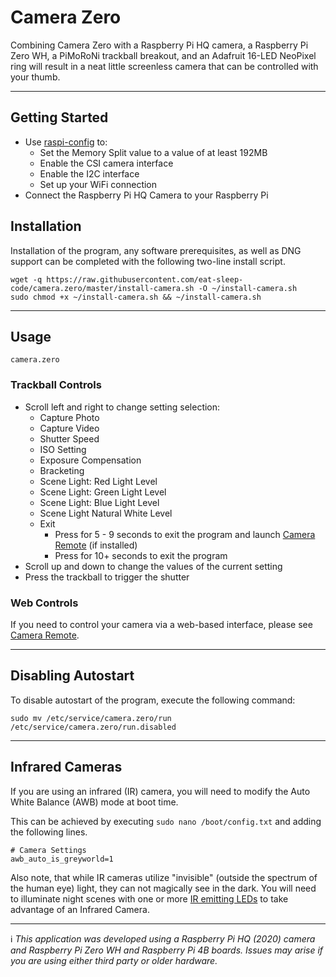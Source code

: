 # Camera Zero

Combining Camera Zero with a Raspberry Pi HQ camera, a Raspberry Pi Zero WH, a PiMoRoNi trackball breakout, and an Adafruit 16-LED NeoPixel ring will result in a neat little screenless camera that can be controlled with your thumb.

---
## Getting Started

- Use [raspi-config](https://www.raspberrypi.org/documentation/configuration/raspi-config.md) to:
  - Set the Memory Split value to a value of at least 192MB
  - Enable the CSI camera interface
  - Enable the I2C interface
  - Set up your WiFi connection
- Connect the Raspberry Pi HQ Camera to your Raspberry Pi


## Installation

Installation of the program, any software prerequisites, as well as DNG support can be completed with the following two-line install script.

```
wget -q https://raw.githubusercontent.com/eat-sleep-code/camera.zero/master/install-camera.sh -O ~/install-camera.sh
sudo chmod +x ~/install-camera.sh && ~/install-camera.sh
```

---

## Usage
```
camera.zero
```

### Trackball Controls
- Scroll left and right to change setting selection:
     - Capture Photo
     - Capture Video
     - Shutter Speed
     - ISO Setting
     - Exposure Compensation
     - Bracketing
     - Scene Light: Red Light Level
     - Scene Light: Green Light Level
     - Scene Light: Blue Light Level
     - Scene Light Natural White Level
     - Exit
        - Press for 5 - 9 seconds to exit the program and launch [Camera Remote](https://github.com/eat-sleep-code/camera.zero) (if installed)
        - Press for 10+ seconds to exit the program 
- Scroll up and down to change the values of the current setting
- Press the trackball to trigger the shutter

### Web Controls
If you need to control your camera via a web-based interface, please see [Camera Remote](https://github.com/eat-sleep-code/camera.remote).

---

## Disabling Autostart

To disable autostart of the program, execute the following command:

```
sudo mv /etc/service/camera.zero/run /etc/service/camera.zero/run.disabled
```

---

## Infrared Cameras
If you are using an infrared (IR) camera, you will need to modify the Auto White Balance (AWB) mode at boot time.

This can be achieved by executing `sudo nano /boot/config.txt` and adding the following lines.

```
# Camera Settings 
awb_auto_is_greyworld=1
```

Also note, that while IR cameras utilize "invisible" (outside the spectrum of the human eye) light, they can not magically see in the dark.   You will need to illuminate night scenes with one or more [IR emitting LEDs](https://www.adafruit.com/product/387) to take advantage of an Infrared Camera.

---

:information_source: *This application was developed using a Raspberry Pi HQ (2020) camera and Raspberry Pi Zero WH and Raspberry Pi 4B boards.   Issues may arise if you are using either third party or older hardware.*
